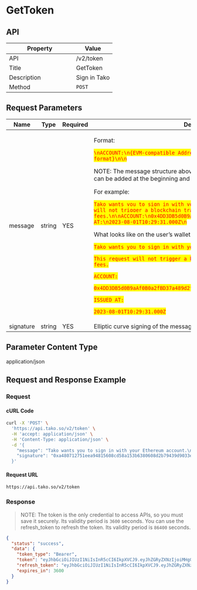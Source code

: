 # GetToken

## API

<table><thead><tr><th width="167">Property</th><th>Value</th></tr></thead><tbody><tr><td>API</td><td>/v2/token</td></tr><tr><td>Title</td><td>GetToken</td></tr><tr><td>Description</td><td>Sign in Tako</td></tr><tr><td>Method</td><td><code>POST</code></td></tr></tbody></table>

## Request Parameters

<table><thead><tr><th width="119">Name</th><th width="86">Type</th><th width="72">Required</th><th>Description</th></tr></thead><tbody><tr><td>message</td><td>string</td><td>YES</td><td><p>Format: </p><p><mark style="color:red;"><code>\nACCOUNT:\n{EVM-compatible Address}\nISSUED AT:\n{Time in RFC3339 format}\n\n</code></mark></p><p></p><p>NOTE: The message structure above must be included, additional content can be added at the beginning and end of the message.</p><p></p><p>For example: </p><p><mark style="color:red;"><code>Tako wants you to sign in with your Ethereum account.\n\nThis request will not trigger a blockchain transaction or cost any gas fees.\n\nACCOUNT:\n0x4DD3DB5d0B9aAf0B0a2fBD37a489d2f0e3F234A9\n\nISSUED AT:\n2023-08-01T10:29:31.000Z\n</code></mark></p><p></p><p>What looks like on the user’s wallet signing page, such as Metamask: </p><p><mark style="color:red;"><code>Tako wants you to sign in with your Ethereum account.</code></mark></p><p></p><p><mark style="color:red;"><code>This request will not trigger a blockchain transaction or cost any gas fees.</code></mark></p><p></p><p><mark style="color:red;"><code>ACCOUNT:</code></mark></p><p><mark style="color:red;"><code>0x4DD3DB5d0B9aAf0B0a2fBD37a489d2f0e3F234A9</code></mark></p><p></p><p><mark style="color:red;"><code>ISSUED AT:</code></mark></p><p><mark style="color:red;"><code>2023-08-01T10:29:31.000Z</code></mark></p><p></p><p></p></td></tr><tr><td>signature</td><td>string</td><td>YES</td><td>Elliptic curve signing of the message.</td></tr></tbody></table>

## Parameter Content Type

application/json

## Request and Response Example

### Request

#### cURL Code

```bash
curl -X 'POST' \
  'https://api.tako.so/v2/token' \
  -H 'accept: application/json' \
  -H 'Content-Type: application/json' \
  -d '{
    "message": "Tako wants you to sign in with your Ethereum account.\n\nThis request will not trigger a blockchain transaction or cost any gas fees.\n\nACCOUNT:\n0x4DD3DB5d0B9aAf0B0a2fBD37a489d2f0e3F234A9\n\nISSUED AT:\n2023-08-01T10:29:31.000Z\n\n",
    "signature": "0xa480712751eea94815608cd58a153b6380608d2b79439d9033eb936f9a23ef8445c59b3f60f76b0b411e67798e0a3c92750fda60fc15699cf5f247d3f3435ce31b"
  }'
```

#### Request URL

`https://api.tako.so/v2/token`

### Response

> NOTE: The token is the only credential to access APIs, so you must save it securely. Its validity period is `3600` seconds. You can use the refresh\_token to refresh the token. Its validity period is `86400` seconds.

```json
{
  "status": "success",
  "data": {
    "token_type": "Bearer",
    "token": "eyJhbGciOiJIUzI1NiIsInR5cCI6IkpXVCJ9.eyJhZGRyZXNzIjoiMHg0REQzREI1ZDBCOWFBZjBCMGEyZkJEMzdhNDg5ZDJmMGUzRjIzNEE5IiwidHlwZSI6InRva2VuIiwiZXhwIjoxNjkwOTYzNDQ3fQ.VeRSLf-8sEb6nsdieGBuJI8wktCyJPKzTLx-opCX7x4",
    "refresh_token": "eyJhbGciOiJIUzI1NiIsInR5cCI6IkpXVCJ9.eyJhZGRyZXNzIjoiMHg0REQzREI1ZDBCOWFBZjBCMGEyZkJEMzdhNDg5ZDJmMGUzRjIzNEE5IiwidHlwZSI6InJlZnJlc2hfdG9rZW4iLCJleHAiOjE2OTEwNDYyNDd9.ghFd7X-FHnYW16VWyi-75tzEh5L_r06vjAIo3kKcGKM",
    "expires_in": 3600
  }
}
```
